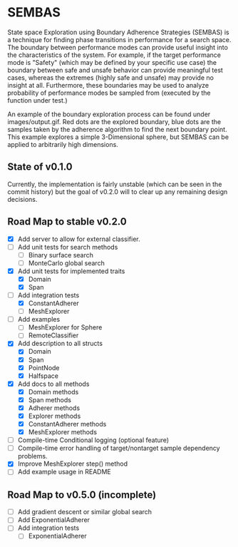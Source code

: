 # SEMBAS

State space Exploration using Boundary Adherence Strategies (SEMBAS) is a technique for finding phase transitions in performance for a search space. The boundary between performance modes can provide useful insight into the characteristics of the system. For example, if the target performance mode is "Safety" (which may be defined by your specific use case) the boundary between safe and unsafe behavior can provide meaningful test cases, whereas the extremes (highly safe and unsafe) may provide no insight at all. Furthermore, these boundaries may be used to analyze probability of performance modes be sampled from (executed by the function under test.)

An example of the boundary exploration process can be found under images/output.gif. Red dots are the explored boundary, blue dots are the samples taken by the adherence algorithm to find the next boundary point. This example explores a simple 3-Dimensional sphere, but SEMBAS can be applied to arbitrarily high dimensions.

## State of v0.1.0

Currently, the implementation is fairly unstable (which can be seen in the commit
history) but the goal of v0.2.0 will to clear up any remaining design decisions.

## Road Map to stable v0.2.0

- [x] Add server to allow for external classifier.
- [ ] Add unit tests for search methods
  - [ ] Binary surface search
  - [ ] MonteCarlo global search
- [x] Add unit tests for implemented traits
  - [x] Domain
  - [x] Span
- [ ] Add integration tests
  - [x] ConstantAdherer
  - [ ] MeshExplorer
- [ ] Add examples
  - [ ] MeshExplorer for Sphere
  - [ ] RemoteClassifier
- [x] Add description to all structs
  - [x] Domain
  - [x] Span
  - [x] PointNode
  - [x] Halfspace
- [x] Add docs to all methods
  - [x] Domain methods
  - [x] Span methods
  - [x] Adherer methods
  - [x] Explorer methods
  - [x] ConstantAdherer methods
  - [x] MeshExplorer methods
- [ ] Compile-time Conditional logging (optional feature)
- [ ] Compile-time error handling of target/nontarget sample dependency problems.
- [x] Improve MeshExplorer step() method
- [ ] Add example usage in README

## Road Map to v0.5.0 (incomplete)

- [ ] Add gradient descent or similar global search
- [ ] Add ExponentialAdherer
- [ ] Add integration tests
  - [ ] ExponentialAdherer
